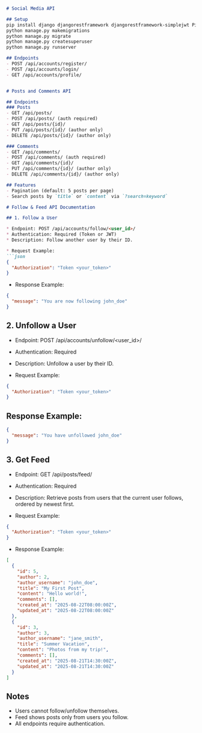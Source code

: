 ```markdown

# Social Media API

## Setup
pip install django djangorestframework djangorestframework-simplejwt Pillow
python manage.py makemigrations
python manage.py migrate
python manage.py createsuperuser
python manage.py runserver

## Endpoints
- POST /api/accounts/register/
- POST /api/accounts/login/
- GET /api/accounts/profile/


# Posts and Comments API

## Endpoints
### Posts
- GET /api/posts/
- POST /api/posts/ (auth required)
- GET /api/posts/{id}/
- PUT /api/posts/{id}/ (author only)
- DELETE /api/posts/{id}/ (author only)

### Comments
- GET /api/comments/
- POST /api/comments/ (auth required)
- GET /api/comments/{id}/
- PUT /api/comments/{id}/ (author only)
- DELETE /api/comments/{id}/ (author only)

## Features
- Pagination (default: 5 posts per page)
- Search posts by `title` or `content` via `?search=keyword`

# Follow & Feed API Documentation

## 1. Follow a User

* Endpoint: POST /api/accounts/follow/<user_id>/
* Authentication: Required (Token or JWT)
* Description: Follow another user by their ID.

* Request Example:
```json
{
  "Authorization": "Token <your_token>"
}
```

* Response Example:
```json
{
  "message": "You are now following john_doe"
}
```

## 2. Unfollow a User

* Endpoint: POST /api/accounts/unfollow/<user_id>/
* Authentication: Required
* Description: Unfollow a user by their ID.

* Request Example:
```json
{
  "Authorization": "Token <your_token>"
}
```

## Response Example:
```json
{
  "message": "You have unfollowed john_doe"
}
```

## 3. Get Feed

* Endpoint: GET /api/posts/feed/
* Authentication: Required
* Description: Retrieve posts from users that the current user follows, ordered by newest first.

* Request Example:
```json
{
  "Authorization": "Token <your_token>"
}
```

* Response Example:
```json
[
  {
    "id": 5,
    "author": 2,
    "author_username": "john_doe",
    "title": "My First Post",
    "content": "Hello world!",
    "comments": [],
    "created_at": "2025-08-22T08:00:00Z",
    "updated_at": "2025-08-22T08:00:00Z"
  },
  {
    "id": 3,
    "author": 3,
    "author_username": "jane_smith",
    "title": "Summer Vacation",
    "content": "Photos from my trip!",
    "comments": [],
    "created_at": "2025-08-21T14:30:00Z",
    "updated_at": "2025-08-21T14:30:00Z"
  }
]
```
## Notes

* Users cannot follow/unfollow themselves.
* Feed shows posts only from users you follow.
* All endpoints require authentication.
